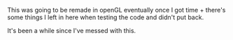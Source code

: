 This was going to be remade in openGL eventually once I got time + there's some things I left in here when testing the code and didn't put back.

It's been a while since I've messed with this.
